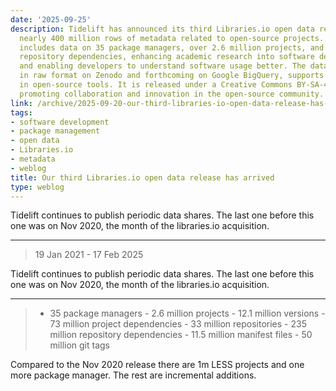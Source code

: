 ```yaml
---
date: '2025-09-25'
description: Tidelift has announced its third Libraries.io open data release, featuring
  nearly 400 million rows of metadata related to open-source projects. This release
  includes data on 35 package managers, over 2.6 million projects, and 235 million
  repository dependencies, enhancing academic research into software development trends
  and enabling developers to understand software usage better. The dataset, available
  in raw format on Zenodo and forthcoming on Google BigQuery, supports scalability
  in open-source tools. It is released under a Creative Commons BY-SA-4.0 license,
  promoting collaboration and innovation in the open-source community.
link: /archive/2025-09-20-our-third-libraries-io-open-data-release-has-arrived
tags:
- software development
- package management
- open data
- Libraries.io
- metadata
- weblog
title: Our third Libraries.io open data release has arrived
type: weblog
---
```


Tidelift continues to publish periodic data shares. The last one before this one was on Nov 2020, the month of the libraries.io acquisition.




---

> 19 Jan 2021 - 17 Feb 2025

Tidelift continues to publish periodic data shares. The last one before this one was on Nov 2020, the month of the libraries.io acquisition.

---

> - 35 package managers - 2.6 million projects - 12.1 million versions - 73 million project dependencies - 33 million repositories - 235 million repository dependencies - 11.5 million manifest files - 50 million git tags

Compared to the Nov 2020 release there are 1m LESS projects and one more package manager. The rest are incremental additions.

